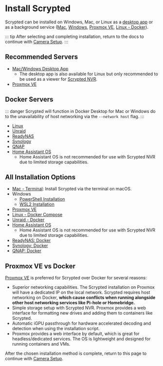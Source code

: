 <script setup lang="ts"> 
import { onMounted } from 'vue';
import ImagePopup from './src/ImagePopup.vue';
</script>

# Install Scrypted

Scrypted can be installed on Windows, Mac, or Linux as a [desktop app](/install/desktop-app) or as a background service ([Mac](/install/mac-terminal), [Windows](/install/windows-powershell), [Proxmox VE](/install/proxmox-ve), [Linux - Docker](/install/linux-docker)).

::: tip
After selecting and completing installation, return to the docs to continue with [Camera Setup](/camera-preparation.md).
:::

## Recommended Servers

- [Mac/Windows Desktop App](/install/desktop-app)
  * The desktop app is also available for Linux but only recommended to be used as a viewer for [Scrypted NVR](/scrypted-nvr/).
- [Proxmox VE](/install/proxmox-ve)

## Docker Servers

<!--@include: ./parts/proxmox-tip.md-->

::: danger
Scrypted will function in Docker Desktop for Mac or Windows do to the unavailability of host networking via the `--network host` flag.
:::

- [Linux](/install/linux-docker)
- [Unraid](/install/unraid-docker.md)
- [ReadyNAS](https://github.com/koush/scrypted/wiki/Installation:-Docker-ReadyNAS)
- [Synology](https://github.com/koush/scrypted/wiki/Installation:-Docker-Synology-NAS)
- [QNAP](https://github.com/koush/scrypted/wiki/Installation:-Docker-QNAP-NAS)
- [Home Assistant OS](https://github.com/koush/scrypted/wiki/Installation:-Home-Assistant-OS)
  * Home Assistant OS is not recommended for use with Scrypted NVR due to limited storage capabilities.

## All Installation Options

- [Mac - Terminal](/install/mac-terminal): Install Scrypted via the terminal on macOS.
- Windows
   * [PowerShell Installation](/install/windows-powershell)
   * [WSL2 Installation](https://github.com/koush/scrypted/wiki/Installation:-WSL2-Windows)
- [Proxmox VE](/install/proxmox-ve)
- [Linux - Docker Compose](/install/linux-docker)
- [Unraid - Docker](/install/unraid-docker.md)
- [Home Assistant OS](https://github.com/koush/scrypted/wiki/Installation:-Home-Assistant-OS)
  * Home Assistant OS is not recommended for use with Scrypted NVR due to limited storage capabilities.
- [ReadyNAS: Docker](https://github.com/koush/scrypted/wiki/Installation:-Docker-ReadyNAS)
- [Synology: Docker](https://github.com/koush/scrypted/wiki/Installation:-Docker-Synology-NAS)
- [QNAP: Docker](https://github.com/koush/scrypted/wiki/Installation:-Docker-QNAP-NAS)

## Proxmox VE vs Docker

[Proxmox VE](https://www.proxmox.com) is preferred for Scrypted over Docker for several reasons:
* Superior networking capabilities. The Scrypted installation on Proxmox will have a dedicated IP on the local network. Scrypted requires host networking on Docker, **which cause conflicts when running alongside other host networking services like Pi-hole or Homebridge.**
* Simple storage setup with Scrypted NVR. Proxmox provides a web interface for formatting new drives and adding them to containers like Scrypted.
* Automatic iGPU passthrough for hardware accelerated decoding and detection when using the installation script.
* Proxmox provides a web interface by default, which is great for headless/dedicated services. The OS is lightweight and designed for running containers and VMs.


After the chosen installation method is complete, return to this page to continue with [Camera Setup](/camera-preparation.md).
